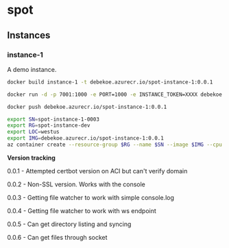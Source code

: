 # spot

## Instances

### instance-1

A demo instance.

```bash
docker build instance-1 -t debekoe.azurecr.io/spot-instance-1:0.0.1

docker run -d -p 7001:1000 -e PORT=1000 -e INSTANCE_TOKEN=XXXX debekoe.azurecr.io/spot-instance-1:0.0.1

docker push debekoe.azurecr.io/spot-instance-1:0.0.1
```


```bash
export SN=spot-instance-1-0003
export RG=spot-instance-dev
export LOC=westus
export IMG=debekoe.azurecr.io/spot-instance-1:0.0.1
az container create --resource-group $RG --name $SN --image $IMG --cpu 1 --memory 1 --registry-password $RPASS --ip-address public --ports 80 443 --dns-name-label $SN -e PORT=80 INSTANCE_TOKEN=debekoe C_EMAIL=derek@derekbekoe.com C_DOMAIN=$SN.$LOC.azurecontainer.io -l $LOC
```

**Version tracking**

0.0.1 - Attempted certbot version on ACI but can't verify domain

0.0.2 - Non-SSL version. Works with the console

0.0.3 - Getting file watcher to work with simple console.log

0.0.4 - Getting file watcher to work with ws endpoint

0.0.5 - Can get directory listing and syncing

0.0.6 - Can get files through socket
